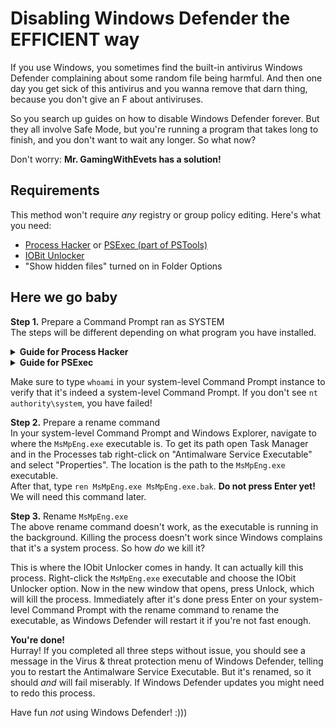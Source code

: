 # Disabling Windows Defender the EFFICIENT way
If you use Windows, you sometimes find the built-in antivirus Windows Defender complaining about some random file being harmful. And then one day you get sick of this antivirus and you wanna remove that darn thing, because you don't give an F about antiviruses.

So you search up guides on how to disable Windows Defender forever. But they all involve Safe Mode, but you're running a program that takes long to finish, and you don't want to wait any longer. So what now?

Don't worry: **Mr. GamingWithEvets has a solution!**

## Requirements
This method won't require *any* registry or group policy editing. Here's what you need:
- [Process Hacker](https://sourceforge.net/projects/processhacker/files/processhacker2/processhacker-2.39-setup.exe/download) or [PSExec (part of PSTools)](https://download.sysinternals.com/files/PSTools.zip)
- [IOBit Unlocker](https://cdn.iobit.com/dl/unlocker-setup.exe)
- "Show hidden files" turned on in Folder Options

## Here we go baby
**Step 1.** Prepare a Command Prompt ran as SYSTEM  
The steps will be different depending on what program you have installed.

<details>
<summary><b>Guide for Process Hacker</b></summary><br>
Open Process Hacker, then go to Hacker &gt; Run as. Type <code>cmd</code> in the program field and select <code>NT AUTHORITY\SYSTEM</code> as the username. Check "Toggle elevation" and press OK. If you have User Account Control on, press Yes in the UAC prompt.
</details>

<details>
<summary><b>Guide for PSExec</b></summary><br>
In Windows Explorer, navigate to where you have the PSTools executables. Then click on the address bar and type <code>cmd</code> to open the Command Prompt. Now type <code>psexec -accepteula -i -s cmd.exe</code>.
</details>

Make sure to type `whoami` in your system-level Command Prompt instance to verify that it's indeed a system-level Command Prompt. If you don't see `nt authority\system`, you have failed!

**Step 2.** Prepare a rename command  
In your system-level Command Prompt and Windows Explorer, navigate to where the `MsMpEng.exe` executable is. To get its path open Task Manager and in the Processes tab right-click on "Antimalware Service Executable" and select "Properties". The location is the path to the `MsMpEng.exe` executable.  
After that, type `ren MsMpEng.exe MsMpEng.exe.bak`. **Do not press Enter yet!** We will need this command later.

**Step 3.** Rename `MsMpEng.exe`  
The above rename command doesn't work, as the executable is running in the background. Killing the process doesn't work since Windows complains that it's a system process. So how *do* we kill it?

This is where the IObit Unlocker comes in handy. It can actually kill this process. Right-click the `MsMpEng.exe` executable and choose the IObit Unlocker option. Now in the new window that opens, press Unlock, which will kill the process. Immediately after it's done press Enter on your system-level Command Prompt with the rename command to rename the executable, as Windows Defender will restart it if you're not fast enough.

**You're done!**  
Hurray! If you completed all three steps without issue, you should see a message in the Virus & threat protection menu of Windows Defender, telling you to restart the Antimalware Service Executable. But it's renamed, so it should *and* will fail miserably. If Windows Defender updates you might need to redo this process.

Have fun *not* using Windows Defender! :)))
